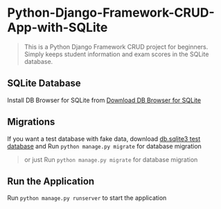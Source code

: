 # Python-Django-Framework-CRUD-App-with-SQLite
> This is a Python Django Framework CRUD project for beginners.
Simply keeps student information and exam scores in the SQLite database.

## SQLite Database
Install DB Browser for SQLite from [Download DB Browser for SQLite](https://sqlitebrowser.org/dl/)

## Migrations
If you want a test database with fake data, download [db.sqlite3 test database](https://dosya.co/jczulnt53z64/db.sqlite3.html
)
and Run `python manage.py migrate` for database migration

> or just Run `python manage.py migrate` for database migration

## Run the Application
Run `python manage.py runserver` to start the application

